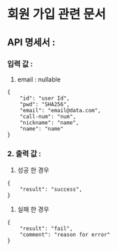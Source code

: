 # 회원 가입 관련 문서

## API 명세서 :
### 입력 값 :
1. email : nullable

```
{
    "id": "user Id",
    "pwd": "SHA256",
    "email": "email@data.com",
    "call-num": "num",
    "nickname": "name",
    "name": "name"
}
```
### 2. 출력 값 :
   1. 성공 한 경우
```
{
    "result": "success",
}
```
   1. 실패 한 경우

```
{
    "result": "fail",
    "comment": "reason for error"
}
```